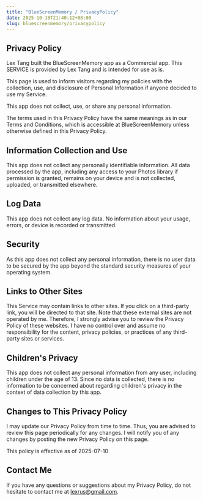 ```yaml
---
title: "BlueScreenMemory / PrivacyPolicy"
date: 2025-10-18T21:40:12+08:00
slug: bluescreenmemory/privacypolicy
---
```


## Privacy Policy

Lex Tang built the BlueScreenMemory app as a Commercial app. This SERVICE is provided by Lex Tang and is intended for use as is.

This page is used to inform visitors regarding my policies with the collection, use, and disclosure of Personal Information if anyone decided to use my Service.

This app does not collect, use, or share any personal information.

The terms used in this Privacy Policy have the same meanings as in our Terms and Conditions, which is accessible at BlueScreenMemory unless otherwise defined in this Privacy Policy.

## Information Collection and Use

This app does not collect any personally identifiable information. All data processed by the app, including any access to your Photos library if permission is granted, remains on your device and is not collected, uploaded, or transmitted elsewhere.

## Log Data

This app does not collect any log data. No information about your usage, errors, or device is recorded or transmitted.

## Security

As this app does not collect any personal information, there is no user data to be secured by the app beyond the standard security measures of your operating system.

## Links to Other Sites

This Service may contain links to other sites. If you click on a third-party link, you will be directed to that site. Note that these external sites are not operated by me. Therefore, I strongly advise you to review the Privacy Policy of these websites. I have no control over and assume no responsibility for the content, privacy policies, or practices of any third-party sites or services.

## Children's Privacy

This app does not collect any personal information from any user, including children under the age of 13. Since no data is collected, there is no information to be concerned about regarding children's privacy in the context of data collection by this app.

## Changes to This Privacy Policy

I may update our Privacy Policy from time to time. Thus, you are advised to review this page periodically for any changes. I will notify you of any changes by posting the new Privacy Policy on this page.

This policy is effective as of 2025-07-10

## Contact Me

If you have any questions or suggestions about my Privacy Policy, do not hesitate to contact me at [lexrus@gmail.com](mailto:lexrus@gmail.com).
